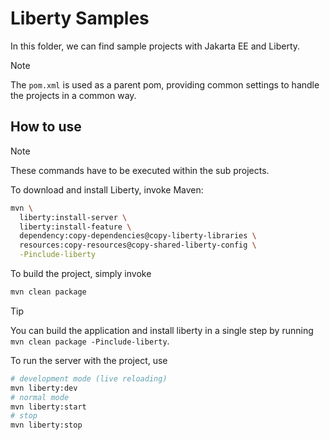 # Liberty Samples

In this folder, we can find sample projects with Jakarta EE and Liberty.

> [!NOTE]
> The `pom.xml` is used as a parent pom, providing common settings to handle the projects in a common way.

## How to use

> [!NOTE]
> These commands have to be executed within the sub projects.

To download and install Liberty, invoke Maven:

```bash
mvn \
  liberty:install-server \
  liberty:install-feature \
  dependency:copy-dependencies@copy-liberty-libraries \
  resources:copy-resources@copy-shared-liberty-config \
  -Pinclude-liberty
```

To build the project, simply invoke

```bash
mvn clean package
```

> [!TIP]
> You can build the application and install liberty in a single step by running
> `mvn clean package -Pinclude-liberty`.

To run the server with the project, use

```bash
# development mode (live reloading)
mvn liberty:dev
# normal mode
mvn liberty:start
# stop
mvn liberty:stop
```
